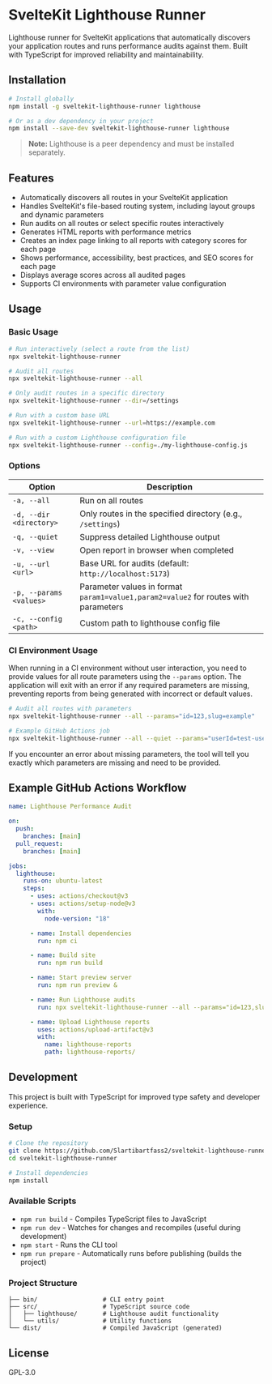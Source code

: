 # SvelteKit Lighthouse Runner

Lighthouse runner for SvelteKit applications that automatically discovers your application routes and runs performance audits against them. Built with TypeScript for improved reliability and maintainability.

## Installation

```bash
# Install globally
npm install -g sveltekit-lighthouse-runner lighthouse

# Or as a dev dependency in your project
npm install --save-dev sveltekit-lighthouse-runner lighthouse
```

> **Note:** Lighthouse is a peer dependency and must be installed separately.

## Features

- Automatically discovers all routes in your SvelteKit application
- Handles SvelteKit's file-based routing system, including layout groups and dynamic parameters
- Run audits on all routes or select specific routes interactively
- Generates HTML reports with performance metrics
- Creates an index page linking to all reports with category scores for each page
- Shows performance, accessibility, best practices, and SEO scores for each page
- Displays average scores across all audited pages
- Supports CI environments with parameter value configuration

## Usage

### Basic Usage

```bash
# Run interactively (select a route from the list)
npx sveltekit-lighthouse-runner

# Audit all routes
npx sveltekit-lighthouse-runner --all

# Only audit routes in a specific directory
npx sveltekit-lighthouse-runner --dir=/settings

# Run with a custom base URL
npx sveltekit-lighthouse-runner --url=https://example.com

# Run with a custom Lighthouse configuration file
npx sveltekit-lighthouse-runner --config=./my-lighthouse-config.js
```

### Options

| Option                  | Description                                                                         |
| ----------------------- | ----------------------------------------------------------------------------------- |
| `-a, --all`             | Run on all routes                                                                   |
| `-d, --dir <directory>` | Only routes in the specified directory (e.g., `/settings`)                          |
| `-q, --quiet`           | Suppress detailed Lighthouse output                                                 |
| `-v, --view`            | Open report in browser when completed                                               |
| `-u, --url <url>`       | Base URL for audits (default: `http://localhost:5173`)                              |
| `-p, --params <values>` | Parameter values in format `param1=value1,param2=value2` for routes with parameters |
| `-c, --config <path>`   | Custom path to lighthouse config file                                               |

### CI Environment Usage

When running in a CI environment without user interaction, you need to provide values for all route parameters using the `--params` option. The application will exit with an error if any required parameters are missing, preventing reports from being generated with incorrect or default values.

```bash
# Audit all routes with parameters
npx sveltekit-lighthouse-runner --all --params="id=123,slug=example"

# Example GitHub Actions job
npx sveltekit-lighthouse-runner --all --quiet --params="userId=test-user,productId=sample-product"
```

If you encounter an error about missing parameters, the tool will tell you exactly which parameters are missing and need to be provided.

## Example GitHub Actions Workflow

```yaml
name: Lighthouse Performance Audit

on:
  push:
    branches: [main]
  pull_request:
    branches: [main]

jobs:
  lighthouse:
    runs-on: ubuntu-latest
    steps:
      - uses: actions/checkout@v3
      - uses: actions/setup-node@v3
        with:
          node-version: "18"

      - name: Install dependencies
        run: npm ci

      - name: Build site
        run: npm run build

      - name: Start preview server
        run: npm run preview &

      - name: Run Lighthouse audits
        run: npx sveltekit-lighthouse-runner --all --params="id=123,slug=example" --url=http://localhost:4173

      - name: Upload Lighthouse reports
        uses: actions/upload-artifact@v3
        with:
          name: lighthouse-reports
          path: lighthouse-reports/
```

## Development

This project is built with TypeScript for improved type safety and developer experience.

### Setup

```bash
# Clone the repository
git clone https://github.com/Slartibartfass2/sveltekit-lighthouse-runner.git
cd sveltekit-lighthouse-runner

# Install dependencies
npm install
```

### Available Scripts

- `npm run build` - Compiles TypeScript files to JavaScript
- `npm run dev` - Watches for changes and recompiles (useful during development)
- `npm start` - Runs the CLI tool
- `npm run prepare` - Automatically runs before publishing (builds the project)

### Project Structure

```
├── bin/                  # CLI entry point
├── src/                  # TypeScript source code
│   ├── lighthouse/       # Lighthouse audit functionality
│   └── utils/            # Utility functions
└── dist/                 # Compiled JavaScript (generated)
```

## License

GPL-3.0
